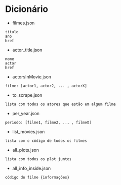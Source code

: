# Dicionário

- filmes.json
```
titulo
ano
href
```

- actor_title.json
```
nome
actor
href
```

- actorsInMovie.json
```
filme: [actor1, actor2, ... , actorX]
```

- to_scrape.json
```
lista com todos os atores que estão em algum filme
```

- per_year.json
```
periodo: [filme1, filme2, ... , filmeX]
```

- list_movies.json
```
lista com o código de todos os filmes
```

- all_plots.json
```
lista com todos os plot juntos
```

- all_info_inside.json
```
código do filme {informações}
```